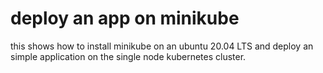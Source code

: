 ﻿# deploy an app on minikube

this shows how to install minikube on an ubuntu 20.04 LTS and deploy an simple application on the single node kubernetes cluster.



